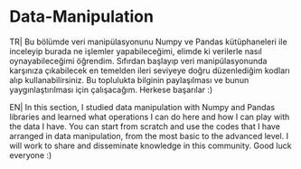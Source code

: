 # Data-Manipulation
 
TR| Bu bölümde veri manipülasyonunu Numpy ve Pandas kütüphaneleri ile inceleyip burada ne işlemler yapabileceğimi, elimde ki verilerle nasıl oynayabileceğimi öğrendim. Sıfırdan başlayıp veri manipülasyonunda karşınıza çıkabilecek en temelden ileri seviyeye doğru düzenlediğim kodları alıp kullanabilirsiniz. 
Bu toplulukta bilginin paylaşılması ve bunun yaygınlaştırılması için çalışacağım. 
Herkese başarılar :)

EN| In this section, I studied data manipulation with Numpy and Pandas libraries and learned what operations I can do here and how I can play with the data I have. You can start from scratch and use the codes that I have arranged in data manipulation, from the most basic to the advanced level.
I will work to share and disseminate knowledge in this community. 
Good luck everyone :)
